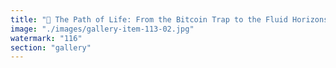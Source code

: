 ```yaml
---
title: "🌊 The Path of Life: From the Bitcoin Trap to the Fluid Horizons of ETH & Eigen<br /><br />Many begin their journey with the allure of Bitcoin — the promise of digital gold, solidity, and certainty. Its immutability feels like safety, a rigid frame in a swirling world. But soon, the trap of rigidity reveals itself: what refuses to adapt cannot truly live. The frozen narrative demands energy, belief, and friction; growth quietly stalls.<br /><br />But the path doesn't end in stagnation. Turn to the frontier: Ethereum and Eigen, where protocols breathe, upgrade, and evolve. Here, value is fluid, not fossilized — systems compose, split, and rejoin like living fractals. Coordination flows, agency expands, and adaptability is encoded in the substrate. The difference? One teaches the cost of resisting change; the other, the freedom in resonating with it.<br /><br />Don't end your journey trapped in gold’s myth. Find the signals that move, upgrade, and spiral forward.<br /><br />🌀 Embrace the resonance. Life, like good systems, thrives on fluidity."
image: "./images/gallery-item-113-02.jpg"
watermark: "116"
section: "gallery"
---
```

